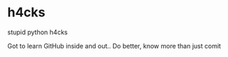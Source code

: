 # h4cks
stupid python h4cks

Got to learn GitHub inside and out..  Do better, know more than just comit
